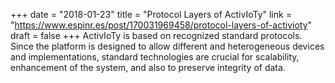 +++
date = "2018-01-23"
title = "Protocol Layers of ActivIoTy"
link = "https://www.espinr.es/post/170031969458/protocol-layers-of-activioty"
draft = false
+++
ActivIoTy is based on recognized standard protocols. Since the platform is designed to allow different and heterogeneous devices and implementations, standard technologies are crucial for scalability, enhancement of the system, and also to preserve integrity of data.